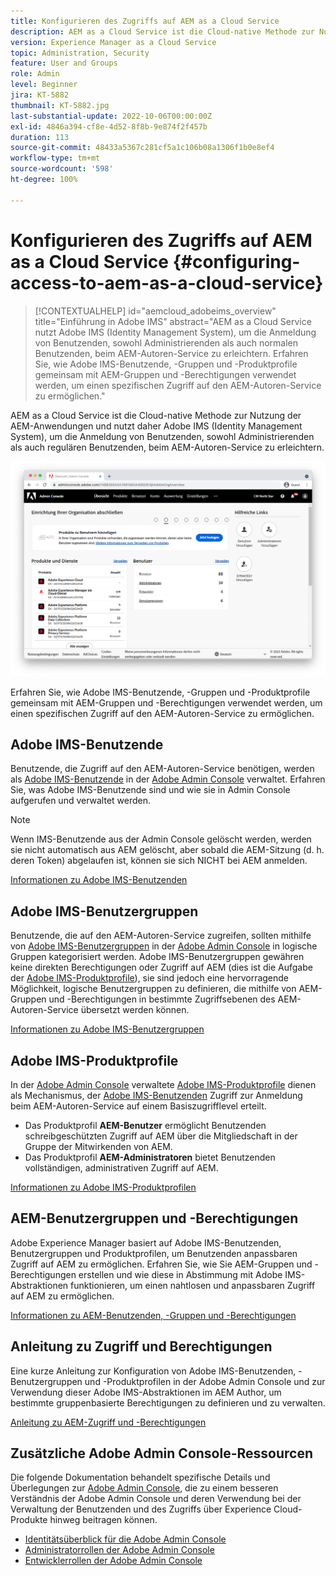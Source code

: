 ```yaml
---
title: Konfigurieren des Zugriffs auf AEM as a Cloud Service
description: AEM as a Cloud Service ist die Cloud-native Methode zur Nutzung der AEM-Anwendungen und nutzt daher Adobe IMS (Identity Management System), um die Anmeldung von Benutzenden, sowohl Administrierenden als auch regulären Benutzenden, beim AEM-Autoren-Service zu erleichtern. Erfahren Sie, wie Adobe IMS-Benutzende, Benutzergruppen und Produktprofile gemeinsam mit AEM-Gruppen und -Berechtigungen verwendet werden, um bestimmten Zugriff auf die AEM-Autoreninstanz zu gewähren.
version: Experience Manager as a Cloud Service
topic: Administration, Security
feature: User and Groups
role: Admin
level: Beginner
jira: KT-5882
thumbnail: KT-5882.jpg
last-substantial-update: 2022-10-06T00:00:00Z
exl-id: 4846a394-cf8e-4d52-8f8b-9e874f2f457b
duration: 113
source-git-commit: 48433a5367c281cf5a1c106b08a1306f1b0e8ef4
workflow-type: tm+mt
source-wordcount: '598'
ht-degree: 100%

---
```


# Konfigurieren des Zugriffs auf AEM as a Cloud Service {#configuring-access-to-aem-as-a-cloud-service}

>[!CONTEXTUALHELP]
>id="aemcloud_adobeims_overview"
>title="Einführung in Adobe IMS"
>abstract="AEM as a Cloud Service nutzt Adobe IMS (Identity Management System), um die Anmeldung von Benutzenden, sowohl Administrierenden als auch normalen Benutzenden, beim AEM-Autoren-Service zu erleichtern. Erfahren Sie, wie Adobe IMS-Benutzende, -Gruppen und -Produktprofile gemeinsam mit AEM-Gruppen und -Berechtigungen verwendet werden, um einen spezifischen Zugriff auf den AEM-Autoren-Service zu ermöglichen."

AEM as a Cloud Service ist die Cloud-native Methode zur Nutzung der AEM-Anwendungen und nutzt daher Adobe IMS (Identity Management System), um die Anmeldung von Benutzenden, sowohl Administrierenden als auch regulären Benutzenden, beim AEM-Autoren-Service zu erleichtern.

![Adobe Admin Console](./assets/hero.png)

Erfahren Sie, wie Adobe IMS-Benutzende, -Gruppen und -Produktprofile gemeinsam mit AEM-Gruppen und -Berechtigungen verwendet werden, um einen spezifischen Zugriff auf den AEM-Autoren-Service zu ermöglichen.

## Adobe IMS-Benutzende

Benutzende, die Zugriff auf den AEM-Autoren-Service benötigen, werden als [Adobe IMS-Benutzende](https://helpx.adobe.com/de/enterprise/using/set-up-identity.html) in der [Adobe Admin Console](https://adminconsole.adobe.com) verwaltet. Erfahren Sie, was Adobe IMS-Benutzende sind und wie sie in Admin Console aufgerufen und verwaltet werden.

>[!NOTE]
>
>Wenn IMS-Benutzende aus der Admin Console gelöscht werden, werden sie nicht automatisch aus AEM gelöscht, aber sobald die AEM-Sitzung (d. h. deren Token) abgelaufen ist, können sie sich NICHT bei AEM anmelden.


[Informationen zu Adobe IMS-Benutzenden](./adobe-ims-users.md)

## Adobe IMS-Benutzergruppen

Benutzende, die auf den AEM-Autoren-Service zugreifen, sollten mithilfe von [Adobe IMS-Benutzergruppen](https://helpx.adobe.com/de/enterprise/using/user-groups.html) in der [Adobe Admin Console](https://adminconsole.adobe.com) in logische Gruppen kategorisiert werden. Adobe IMS-Benutzergruppen gewähren keine direkten Berechtigungen oder Zugriff auf AEM (dies ist die Aufgabe der [Adobe IMS-Produktprofile](#adobe-ims-product-profiles)), sie sind jedoch eine hervorragende Möglichkeit, logische Benutzergruppen zu definieren, die mithilfe von AEM-Gruppen und -Berechtigungen in bestimmte Zugriffsebenen des AEM-Autoren-Service übersetzt werden können.

[Informationen zu Adobe IMS-Benutzergruppen](./adobe-ims-user-groups.md)

## Adobe IMS-Produktprofile

In der [Adobe Admin Console](https://adminconsole.adobe.com) verwaltete [Adobe IMS-Produktprofile](https://helpx.adobe.com/de/enterprise/using/manage-permissions-and-roles.html) dienen als Mechanismus, der [Adobe IMS-Benutzenden](#adobe-ims-users) Zugriff zur Anmeldung beim AEM-Autoren-Service auf einem Basiszugrifflevel erteilt.

+ Das Produktprofil __AEM-Benutzer__ ermöglicht Benutzenden schreibgeschützten Zugriff auf AEM über die Mitgliedschaft in der Gruppe der Mitwirkenden von AEM.
+ Das Produktprofil __AEM-Administratoren__ bietet Benutzenden vollständigen, administrativen Zugriff auf AEM.

[Informationen zu Adobe IMS-Produktprofilen](./adobe-ims-product-profiles.md)

## AEM-Benutzergruppen und -Berechtigungen

Adobe Experience Manager basiert auf Adobe IMS-Benutzenden, Benutzergruppen und Produktprofilen, um Benutzenden anpassbaren Zugriff auf AEM zu ermöglichen. Erfahren Sie, wie Sie AEM-Gruppen und -Berechtigungen erstellen und wie diese in Abstimmung mit Adobe IMS-Abstraktionen funktionieren, um einen nahtlosen und anpassbaren Zugriff auf AEM zu ermöglichen.

[Informationen zu AEM-Benutzenden, -Gruppen und -Berechtigungen](./aem-users-groups-and-permissions.md)

## Anleitung zu Zugriff und Berechtigungen

Eine kurze Anleitung zur Konfiguration von Adobe IMS-Benutzenden, -Benutzergruppen und -Produktprofilen in der Adobe Admin Console und zur Verwendung dieser Adobe IMS-Abstraktionen im AEM Author, um bestimmte gruppenbasierte Berechtigungen zu definieren und zu verwalten.

[Anleitung zu AEM-Zugriff und -Berechtigungen](./walk-through.md)

## Zusätzliche Adobe Admin Console-Ressourcen

Die folgende Dokumentation behandelt spezifische Details und Überlegungen zur [Adobe Admin Console](https://adminconsole.adobe.com), die zu einem besseren Verständnis der Adobe Admin Console und deren Verwendung bei der Verwaltung der Benutzenden und des Zugriffs über Experience Cloud-Produkte hinweg beitragen können.

+ [Identitätsüberblick für die Adobe Admin Console](https://helpx.adobe.com/de/enterprise/using/identity.html)
+ [Administratorrollen der Adobe Admin Console](https://helpx.adobe.com/de/enterprise/using/admin-roles.html)
+ [Entwicklerrollen der Adobe Admin Console](https://helpx.adobe.com/de/enterprise/using/manage-developers.html)
